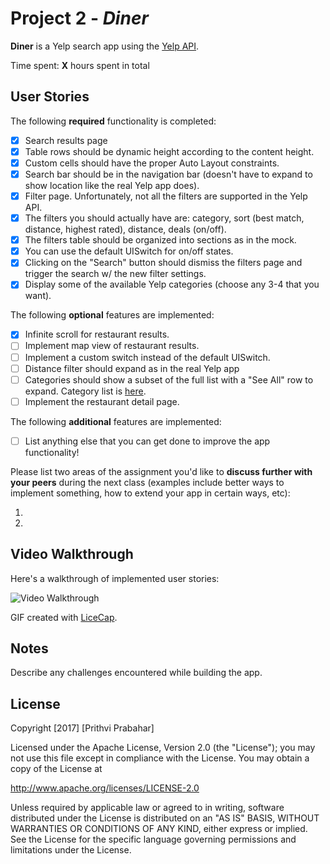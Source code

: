 # Project 2 - *Diner*

**Diner** is a Yelp search app using the [Yelp API](http://www.yelp.com/developers/documentation/v2/search_api).

Time spent: **X** hours spent in total

## User Stories

The following **required** functionality is completed:

- [x] Search results page
- [x] Table rows should be dynamic height according to the content height.
- [x] Custom cells should have the proper Auto Layout constraints.
- [x] Search bar should be in the navigation bar (doesn't have to expand to show location like the real Yelp app does).
- [x] Filter page. Unfortunately, not all the filters are supported in the Yelp API.
- [x] The filters you should actually have are: category, sort (best match, distance, highest rated), distance, deals (on/off).
- [x] The filters table should be organized into sections as in the mock.
- [x] You can use the default UISwitch for on/off states.
- [x] Clicking on the "Search" button should dismiss the filters page and trigger the search w/ the new filter settings.
- [x] Display some of the available Yelp categories (choose any 3-4 that you want).

The following **optional** features are implemented:

- [x] Infinite scroll for restaurant results.
- [ ] Implement map view of restaurant results.
- [ ] Implement a custom switch instead of the default UISwitch.
- [ ] Distance filter should expand as in the real Yelp app
- [ ] Categories should show a subset of the full list with a "See All" row to expand. Category list is [here](http://www.yelp.com/developers/documentation/category_list).
- [ ] Implement the restaurant detail page.

The following **additional** features are implemented:

- [ ] List anything else that you can get done to improve the app functionality!

Please list two areas of the assignment you'd like to **discuss further with your peers** during the next class (examples include better ways to implement something, how to extend your app in certain ways, etc):

1.
2.

## Video Walkthrough

Here's a walkthrough of implemented user stories:

<img src='http://i.imgur.com/link/to/your/gif/file.gif' title='Video Walkthrough' width='' alt='Video Walkthrough' />

GIF created with [LiceCap](http://www.cockos.com/licecap/).

## Notes

Describe any challenges encountered while building the app.

## License

Copyright [2017] [Prithvi Prabahar]

Licensed under the Apache License, Version 2.0 (the "License");
you may not use this file except in compliance with the License.
You may obtain a copy of the License at

http://www.apache.org/licenses/LICENSE-2.0

Unless required by applicable law or agreed to in writing, software
distributed under the License is distributed on an "AS IS" BASIS,
WITHOUT WARRANTIES OR CONDITIONS OF ANY KIND, either express or implied.
See the License for the specific language governing permissions and
limitations under the License.
